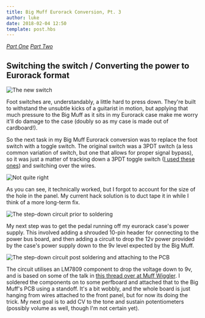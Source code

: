 ```yaml
---
title: Big Muff Eurorack Conversion, Pt. 3
author: luke
date: 2018-02-04 12:50
template: post.hbs
---
```

*[Part One](http://www.lukehansford.me/articles/big-muff-eurorack-conversion-part-1/)*
*[Part Two](http://www.lukehansford.me/articles/big-muff-eurorack-conversion-part-2/)*

## Switching the switch / Converting the power to Eurorack format

![The new switch](https://i.imgur.com/lfKEt4B.jpg)

Foot switches are, understandably, a little hard to press down. They're built to withstand the unsubtle 
kicks of a guitarist in motion, but applying that much pressure to the Big Muff as it sits in my Eurorack case 
make me worry it'll do damage to the case (doubly so as my case is made out of cardboard!).

So the next task in my Big Muff Eurorack conversion was to replace the foot switch with a toggle switch. The 
original switch was a 3PDT switch (a less common variation of switch, but one that allows for proper signal bypass), 
so it was just a matter of tracking down a 3PDT toggle switch ([I used these ones](https://www.aliexpress.com/item/MYLB-AC-250V-2A-125V-5A-ON-ON-2-Position-3PDT-Toggle-Switch/32746132468.html)) and switching over the wires.

![Not quite right](https://i.imgur.com/IynmfWK.jpg)

As you can see, it technically worked, but I forgot to account for the size of the hole in the panel. My current 
hack solution is to duct tape it in while I think of a more long-term fix.

![The step-down circuit prior to soldering](https://i.imgur.com/VnUhfmB.jpg)

My next step was to get the pedal running off my eurorack case's power supply. This involved adding a 
shrouded 10-pin header for connecting to the power bus board, and then adding a circuit to drop the 12v power 
provided by the case's power supply down to the 9v level expected by the Big Muff.

![The step-down circuit post soldering and attaching to the PCB](https://i.imgur.com/pIpXr2j.jpg)

The circuit utilises an LM7809 component to drop the voltage down to 9v, and is based on some of the 
talk in [this thread over at Muff Wiggler](https://www.muffwiggler.com/forum/viewtopic.php?t=115780). 
I soldered the components on to some perfboard and attached that to the Big Muff's PCB using a 
standoff. It's a bit wobbly, and the whole board is just hanging from wires attached to the front panel, 
but for now its doing the trick. My next goal is to add CV to the tone and sustain potentiometers (possibly 
volume as well, though I'm not certain yet).